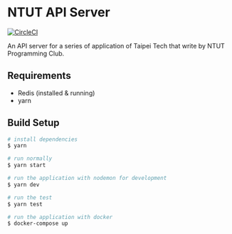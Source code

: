 # NTUT API Server
[![CircleCI](https://circleci.com/gh/NTUT-NPC/ntut-server.svg?style=svg)](https://circleci.com/gh/NTUT-NPC/ntut-server)

An API server for a series of application of Taipei Tech that write by NTUT Programming Club.

## Requirements
- Redis (installed & running)
- yarn

## Build Setup
``` bash
# install dependencies
$ yarn

# run normally
$ yarn start

# run the application with nodemon for development
$ yarn dev

# run the test
$ yarn test

# run the application with docker
$ docker-compose up
```
